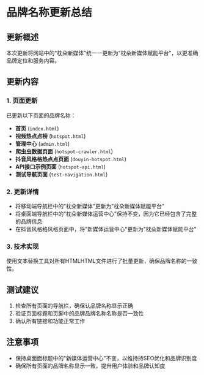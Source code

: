 # 品牌名称更新总结

## 更新概述

本次更新将网站中的"枕朵新媒体"统一一更新为"枕朵新媒体赋能平台"，以更准确品牌定位和服务内容。

## 更新内容

### 1. 页面更新

已更新以下页面的品牌名称：

- **首页** (`index.html`)
- **视频热点点榜** (`hotspot.html`)
- **管理中心** (`admin.html`)
- **爬虫虫数据页面** (`hotspot-crawler.html`)
- **抖音风格格热点点页面** (`douyin-hotspot.html`)
- **API接口示例页面** (`hotspot-api.html`)
- **测试导航页面** (`test-navigation.html`)

### 2. 更新详情

- 将移动端导航栏中的"枕朵新媒体"更新为"枕朵新媒体赋能平台"
- 将桌面端导航栏中的"枕朵新媒体运营中心"保持不变，因为它已经包含了完整的品牌信息
- 在抖音风格格风格页面中，将"新媒体运营中心"更新为"枕朵新媒体赋能平台"

### 3. 技术实现

使用文本替换工具对所有HTMLHTML文件进行了批量更新，确保品牌名称的一致性。

## 测试建议

1. 检查所有页面的导航栏，确保认品牌名称显示正确
2. 验证页面标题和页脚中的品牌品牌名称名称是否一致性
3. 确认所有链接和功能正常工作

## 注意事项

- 保持桌面面标题中的"新媒体运营中心"不变，以维持持SEO优化和品牌识别度
- 确保所有页面的品牌名称显示一致，提升用户体验和品牌认知度
